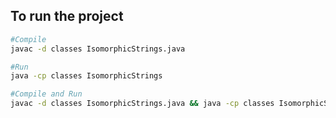 
## To run the project
```bash
#Compile
javac -d classes IsomorphicStrings.java

#Run
java -cp classes IsomorphicStrings

#Compile and Run
javac -d classes IsomorphicStrings.java && java -cp classes IsomorphicStrings
```
